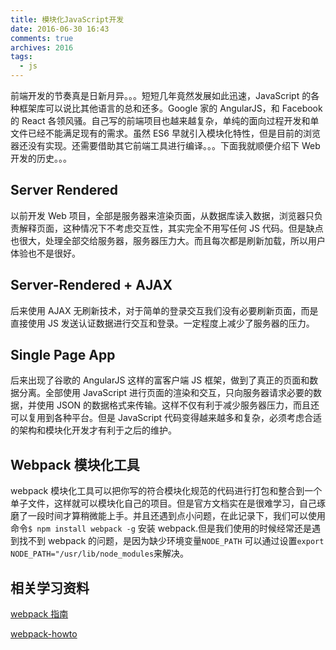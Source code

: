 ```yaml
---
title: 模块化JavaScript开发
date: 2016-06-30 16:43
comments: true
archives: 2016
tags:
  - js
---
```


前端开发的节奏真是日新月异。。。短短几年竟然发展如此迅速，JavaScript 的各种框架库可以说比其他语言的总和还多。Google 家的 AngularJS，和 Facebook 的 React 各领风骚。自己写的前端项目也越来越复杂，单纯的面向过程开发和单文件已经不能满足现有的需求。虽然 ES6 早就引入模块化特性，但是目前的浏览器还没有实现。还需要借助其它前端工具进行编译。。。下面我就顺便介绍下 Web 开发的历史。。。

## Server Rendered

以前开发 Web 项目，全部是服务器来渲染页面，从数据库读入数据，浏览器只负责解释页面，这种情况下不考虑交互性，其实完全不用写任何 JS 代码。但是缺点也很大，处理全部交给服务器，服务器压力大。而且每次都是刷新加载，所以用户体验也不是很好。

## Server-Rendered + AJAX

后来使用 AJAX 无刷新技术，对于简单的登录交互我们没有必要刷新页面，而是直接使用 JS 发送认证数据进行交互和登录。一定程度上减少了服务器的压力。

## Single Page App

后来出现了谷歌的 AngularJS 这样的富客户端 JS 框架，做到了真正的页面和数据分离。全部使用 JavaScript 进行页面的渲染和交互，只向服务器请求必要的数据，并使用 JSON 的数据格式来传输。这样不仅有利于减少服务器压力，而且还可以复用到各种平台。但是 JavaScript 代码变得越来越多和复杂，必须考虑合适的架构和模块化开发才有利于之后的维护。

## Webpack 模块化工具

webpack 模块化工具可以把你写的符合模块化规范的代码进行打包和整合到一个单子文件，这样就可以模块化自己的项目。但是官方文档实在是很难学习，自己琢磨了一段时间才算稍微能上手。并且还遇到点小问题，在此记录下，我们可以使用命令`$ npm install webpack -g` 安装 webpack.但是我们使用的时候经常还是遇到找不到 webpack 的问题，是因为缺少环境变量`NODE_PATH` 可以通过设置`export NODE_PATH="/usr/lib/node_modules`来解决。

## 相关学习资料

[webpack 指南](https://www.gitbook.com/book/toobug/webpack-guide/details)

[webpack-howto](https://github.com/petehunt/webpack-howto)
